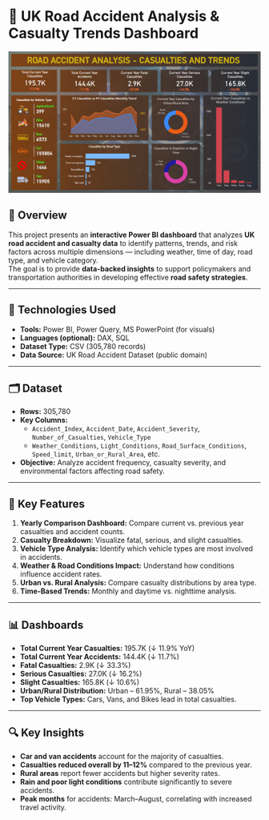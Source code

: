 # 🚦 UK Road Accident Analysis & Casualty Trends Dashboard

<p align="center">
  <img src="./Visuals/Road Accident Analysis Dashboard.PNG" alt="Road Accident Dashboard Banner" width="600"/>
</p>

## 📄 Overview
This project presents an **interactive Power BI dashboard** that analyzes **UK road accident and casualty data** to identify patterns, trends, and risk factors across multiple dimensions — including weather, time of day, road type, and vehicle category.  
The goal is to provide **data-backed insights** to support policymakers and transportation authorities in developing effective **road safety strategies**.

---

## 🧰 Technologies Used
- **Tools:** Power BI, Power Query, MS PowerPoint (for visuals)  
- **Languages (optional):** DAX, SQL  
- **Dataset Type:** CSV (305,780 records)  
- **Data Source:** UK Road Accident Dataset (public domain)

---

## 🗂️ Dataset
- **Rows:** 305,780  
- **Key Columns:**  
  - `Accident_Index`, `Accident_Date`, `Accident_Severity`, `Number_of_Casualties`, `Vehicle_Type`  
  - `Weather_Conditions`, `Light_Conditions`, `Road_Surface_Conditions`, `Speed_limit`, `Urban_or_Rural_Area`, etc.  
- **Objective:** Analyze accident frequency, casualty severity, and environmental factors affecting road safety.

---

## 🚀 Key Features
1. **Yearly Comparison Dashboard:** Compare current vs. previous year casualties and accident counts.  
2. **Casualty Breakdown:** Visualize fatal, serious, and slight casualties.  
3. **Vehicle Type Analysis:** Identify which vehicle types are most involved in accidents.  
4. **Weather & Road Conditions Impact:** Understand how conditions influence accident rates.  
5. **Urban vs. Rural Analysis:** Compare casualty distributions by area type.  
6. **Time-Based Trends:** Monthly and daytime vs. nighttime analysis.  

---

## 📊 Dashboards
- **Total Current Year Casualties:** 195.7K (↓ 11.9% YoY)  
- **Total Current Year Accidents:** 144.4K (↓ 11.7%)  
- **Fatal Casualties:** 2.9K (↓ 33.3%)  
- **Serious Casualties:** 27.0K (↓ 16.2%)  
- **Slight Casualties:** 165.8K (↓ 10.6%)  
- **Urban/Rural Distribution:** Urban – 61.95%, Rural – 38.05%  
- **Top Vehicle Types:** Cars, Vans, and Bikes lead in total casualties.  

---

## 🔍 Key Insights
- **Car and van accidents** account for the majority of casualties.  
- **Casualties reduced overall by 11–12%** compared to the previous year.  
- **Rural areas** report fewer accidents but higher severity rates.  
- **Rain and poor light conditions** contribute significantly to severe accidents.  
- **Peak months** for accidents: March–August, correlating with increased travel activity.  


